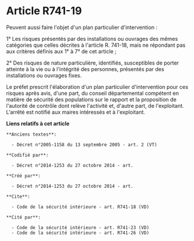 # Article R741-19

Peuvent aussi faire l'objet d'un plan particulier d'intervention : 

1° Les risques présentés par des installations ou ouvrages des mêmes catégories que celles décrites à l'article R. 741-18,
mais ne répondant pas aux critères définis aux 1° à 7° de cet article ; 

2° Des risques de nature particulière, identifiés, susceptibles de porter atteinte à la vie ou à l'intégrité des personnes,
présentés par des installations ou ouvrages fixes. 

Le préfet prescrit l'élaboration d'un plan particulier d'intervention pour ces risques après avis, d'une part, du conseil
départemental compétent en matière de sécurité des populations sur le rapport et la proposition de l'autorité de contrôle
dont relève l'activité et, d'autre part, de l'exploitant. L'arrêté est notifié aux maires intéressés et à l'exploitant.

**Liens relatifs à cet article**

	**Anciens textes**:

	  - Décret n°2005-1158 du 13 septembre 2005 - art. 2 (VT)

	**Codifié par**:

	  - Décret n°2014-1253 du 27 octobre 2014 - art.

	**Créé par**:

	  - Décret n°2014-1253 du 27 octobre 2014 - art.

	**Cite**:

	  - Code de la sécurité intérieure - art. R741-18 (VD)

	**Cité par**:

	  - Code de la sécurité intérieure - art. R741-23 (VD)
	  - Code de la sécurité intérieure - art. R741-26 (VD)
